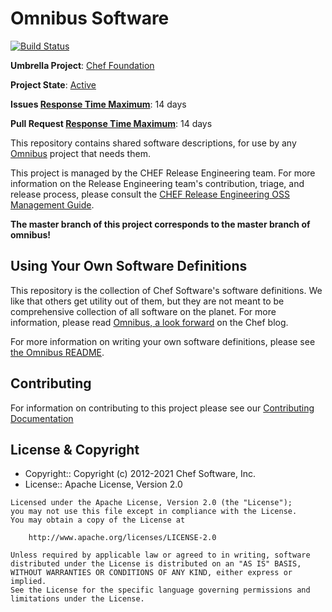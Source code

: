 # Omnibus Software

[![Build Status](https://badge.buildkite.com/e07e55eb2f281ec50dbd0f2bdbf8da4a2f246b864bffd17dfb.svg)](https://buildkite.com/chef-oss/chef-omnibus-software-master-verify)

**Umbrella Project**: [Chef Foundation](https://github.com/chef/chef-oss-practices/blob/master/projects/chef-foundation.md)

**Project State**: [Active](https://github.com/chef/chef-oss-practices/blob/master/repo-management/repo-states.md#active)

**Issues [Response Time Maximum](https://github.com/chef/chef-oss-practices/blob/master/repo-management/repo-states.md)**: 14 days

**Pull Request [Response Time Maximum](https://github.com/chef/chef-oss-practices/blob/master/repo-management/repo-states.md)**: 14 days

This repository contains shared software descriptions, for use by any [Omnibus](https://github.com/chef/omnibus) project that needs them.

This project is managed by the CHEF Release Engineering team. For more information on the Release Engineering team's contribution, triage, and release process, please consult the [CHEF Release Engineering OSS Management Guide](https://docs.google.com/a/opscode.com/document/d/1oJB0vZb_3bl7_ZU2YMDBkMFdL-EWplW1BJv_FXTUOzg/edit).

**The master branch of this project corresponds to the master branch of omnibus!**

## Using Your Own Software Definitions

This repository is the collection of Chef Software's software definitions. We like that others get utility out of them, but they are not meant to be comprehensive collection of all software on the planet. For more information, please read [Omnibus, a look forward](http://www.getchef.com/blog/2014/06/30/omnibus-a-look-forward/) on the Chef blog.

For more information on writing your own software definitions, please see [the Omnibus README](https://github.com/chef/omnibus#sharing-software-definitions).

## Contributing

For information on contributing to this project please see our [Contributing Documentation](https://github.com/chef/chef/blob/master/CONTRIBUTING.md)

## License & Copyright

- Copyright:: Copyright (c) 2012-2021 Chef Software, Inc.
- License:: Apache License, Version 2.0

```text
Licensed under the Apache License, Version 2.0 (the "License");
you may not use this file except in compliance with the License.
You may obtain a copy of the License at

    http://www.apache.org/licenses/LICENSE-2.0

Unless required by applicable law or agreed to in writing, software
distributed under the License is distributed on an "AS IS" BASIS,
WITHOUT WARRANTIES OR CONDITIONS OF ANY KIND, either express or implied.
See the License for the specific language governing permissions and
limitations under the License.
```
